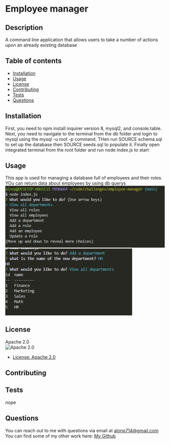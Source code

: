 # Employee manager

## Description

A command line application that allows users to take a number of actions upon an already existing database

## Table of contents
- [Installation](#installation)
- [Usage](#usage)
- [License](#license)
- [Contributing](#contributing)
- [Tests](#tests)
- [Questions](#questions)

## Installation

First, you need to npm install inquirer version 8, mysql2, and console.table. Next, you need to navigate to the terminal from the db folder and login to mysql using the mysql -u root -p command. THen run SOURCE schema.sql to set up the database then SOURCE seeds.sql to populate it. Finally open integrated terminal from  the root folder and run node index.js to start 

## Usage
This app is used for managing a database full of employees and their roles. YOu can return data about employees by using db querys
![Picture of command line](./assets/Screenshot%202022-07-28%20191319.png)
![Picture of command line2](./assets/Screenshot%202022-07-28%20191413.png)

## License

Apache 2.0<br/>
![Apache 2.0](https://camo.githubusercontent.com/c7c91ba0c808b97b0984050381736d8abae1fa27f0670ee27e9b2ad25ed2d938/68747470733a2f2f696d672e736869656c64732e696f2f62616467652f4c6963656e73652d4170616368655f322e302d79656c6c6f77677265656e2e737667)

* [License: Apache 2.0](https://opensource.org/licenses/Apache-2.0)

## Contributing


## Tests

nope

## Questions

You can reach out to me with questions via email at alonp714@gmail.com<br/>
You can find some of my other work here: [My Github](https://github.com/alonpatashnik)
